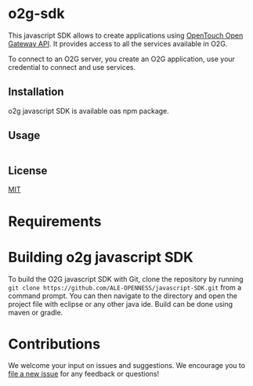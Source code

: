 # o2g-sdk

This javascript SDK allows to create applications using [OpenTouch Open Gateway API](https://api.dspp.al-enterprise.com/omnipcx-open-gateway-02g/).
It provides access to all the services available in O2G.

To connect to an O2G server, you create an O2G application, use your credential to connect and use services.

## Installation
o2g javascript SDK is available oas npm package.

## Usage
```java
```

## License
[MIT](https://choosealicense.com/licenses/mit/)

# Requirements

# Building o2g javascript SDK
To build the O2G javascript SDK with Git, clone the repository by running `git clone https://github.com/ALE-OPENNESS/javascript-SDK.git` from a command prompt. You can then navigate to the directory and open the project file with eclipse or any other java ide. Build can be done using maven or gradle.

# Contributions
We welcome your input on issues and suggestions. We encourage you to [file a new issue](https://github.com/ALE-OPENNESS/javascript-SDK/issues/new) for any feedback or questions!
